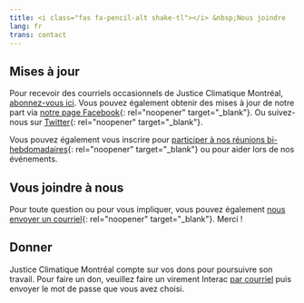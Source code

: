 ```yaml
---
title: <i class="fas fa-pencil-alt shake-tl"></i> &nbsp;Nous joindre
lang: fr
trans: contact
---
```

## Mises à jour
Pour recevoir des courriels occasionnels de Justice Climatique Montréal, [abonnez-vous ici](https://eepurl.com/cyizZD). Vous pouvez également obtenir des mises à jour de notre part via [notre page Facebook](https://www.facebook.com/ClimateJusticeMontreal){: rel="noopener" target="_blank"}. Ou suivez-nous sur [Twitter](https://twitter.com/CJ_Montreal){: rel="noopener" target="_blank"}.

Vous pouvez également vous inscrire pour [participer à nos réunions bi-hebdomadaires](https://docs.google.com/forms/d/e/1FAIpQLSde4u3fvQTF_PWELtxo8WVtBLSQWXlAN2n8DbsFeOBbNX9uIg/viewform){: rel="noopener" target="_blank"} ou pour aider lors de nos événements.

## Vous joindre à nous
Pour toute question ou pour vous impliquer, vous pouvez également [nous envoyer un courriel](mailto:justiceclimatiquemtl@gmail.com){: rel="noopener" target="_blank"}.
Merci !

## Donner <span class="stanchor"><a name="donner"></a></span>
Justice Climatique Montréal compte sur vos dons pour poursuivre son travail. Pour faire un don, veuillez faire un virement Interac [par courriel](mailto:justiceclimatiquemtl@gmail.com) puis envoyer le mot de passe que vous avez choisi.
